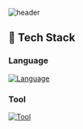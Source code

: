 ![header](https://capsule-render.vercel.app/api?type=waving&color=gradient&height=300&section=header&text=Welcome%20to%20my%20Github)

 ## 🧱 Tech Stack
 ### Language
 [![Language](https://skillicons.dev/icons?i=c,cpp,java)](https://skillicons.dev)

 ### Tool
  [![Tool](https://skillicons.dev/icons?i=windows,visualstudio,eclipse)](https://skillicons.dev)


<!--
**inter7247/inter7247** is a ✨ _special_ ✨ repository because its `README.md` (this file) appears on your GitHub profile.

Here are some ideas to get you started:

- 🔭 I’m currently working on ...
- 🌱 I’m currently learning ...
- 👯 I’m looking to collaborate on ...
- 🤔 I’m looking for help with ...
- 💬 Ask me about ...
- 📫 How to reach me: ...
- 😄 Pronouns: ...
- ⚡ Fun fact: ...
-->
